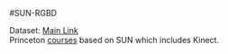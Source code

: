 #SUN-RGBD

Dataset: [Main Link](http://rgbd.cs.princeton.edu/)  
Princeton [courses](http://3dvision.princeton.edu/courses.html) based on SUN which includes Kinect.

